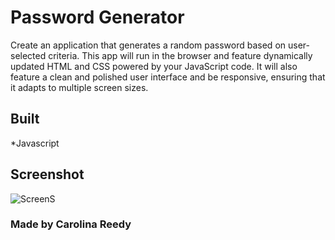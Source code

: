 # Password Generator

Create an application that generates a random password based on user-selected criteria. This app will run in the browser and feature dynamically updated HTML and CSS powered by your JavaScript code. It will also feature a clean and polished user interface and be responsive, ensuring that it adapts to multiple screen sizes.

## Built 

*Javascript

## Screenshot

![ScreenS](https://user-images.githubusercontent.com/17866063/118381931-4a923e80-b5ad-11eb-8da4-5a26db531ef3.jpg)

### Made by Carolina Reedy
